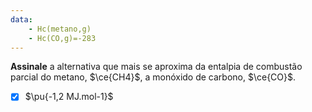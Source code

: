 ```yaml
---
data:
    - Hc(metano,g)
    - Hc(CO,g)=-283
---
```


**Assinale** a alternativa que mais se aproxima da entalpia de combustão parcial do metano, $\ce{CH4}$, a monóxido de carbono, $\ce{CO}$.

- [x] $\pu{-1,2 MJ.mol-1}$

